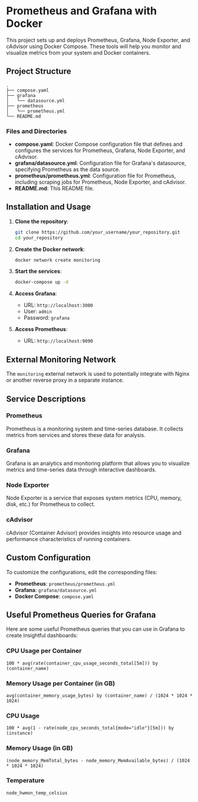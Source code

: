 
# Prometheus and Grafana with Docker

This project sets up and deploys Prometheus, Grafana, Node Exporter, and cAdvisor using Docker Compose. These tools will help you monitor and visualize metrics from your system and Docker containers.

## Project Structure

```
.
├── compose.yaml
├── grafana
│   └── datasource.yml
├── prometheus
│   └── prometheus.yml
└── README.md
```


### Files and Directories

- **compose.yaml**: Docker Compose configuration file that defines and configures the services for Prometheus, Grafana, Node Exporter, and cAdvisor.
- **grafana/datasource.yml**: Configuration file for Grafana's datasource, specifying Prometheus as the data source.
- **prometheus/prometheus.yml**: Configuration file for Prometheus, including scraping jobs for Prometheus, Node Exporter, and cAdvisor.
- **README.md**: This README file.

## Installation and Usage

1. **Clone the repository**:
    ```sh
    git clone https://github.com/your_username/your_repository.git
    cd your_repository
    ```

2. **Create the Docker network**:
    ```sh
    docker network create monitoring
    ```

3. **Start the services**:
    ```sh
    docker-compose up -d
    ```

4. **Access Grafana**:
    - URL: `http://localhost:3000`
    - User: `admin`
    - Password: `grafana`

5. **Access Prometheus**:
    - URL: `http://localhost:9090`

## External Monitoring Network

The `monitoring` external network is used to potentially integrate with Nginx or another reverse proxy in a separate instance.

## Service Descriptions

### Prometheus

Prometheus is a monitoring system and time-series database. It collects metrics from services and stores these data for analysis.

### Grafana

Grafana is an analytics and monitoring platform that allows you to visualize metrics and time-series data through interactive dashboards.

### Node Exporter

Node Exporter is a service that exposes system metrics (CPU, memory, disk, etc.) for Prometheus to collect.

### cAdvisor

cAdvisor (Container Advisor) provides insights into resource usage and performance characteristics of running containers.

## Custom Configuration

To customize the configurations, edit the corresponding files:

- **Prometheus**: `prometheus/prometheus.yml`
- **Grafana**: `grafana/datasource.yml`
- **Docker Compose**: `compose.yaml`

## Useful Prometheus Queries for Grafana

Here are some useful Prometheus queries that you can use in Grafana to create insightful dashboards:

### CPU Usage per Container

```promql
100 * avg(rate(container_cpu_usage_seconds_total[5m])) by (container_name)
```

### Memory Usage per Container (in GB)

```promql
avg(container_memory_usage_bytes) by (container_name) / (1024 * 1024 * 1024)
```

### CPU Usage 

```promql
100 * avg(1 - rate(node_cpu_seconds_total{mode="idle"}[5m])) by (instance)
```

### Memory Usage (in GB)

```promql
(node_memory_MemTotal_bytes - node_memory_MemAvailable_bytes) / (1024 * 1024 * 1024)
```

### Temperature

```promql
node_hwmon_temp_celsius
```

